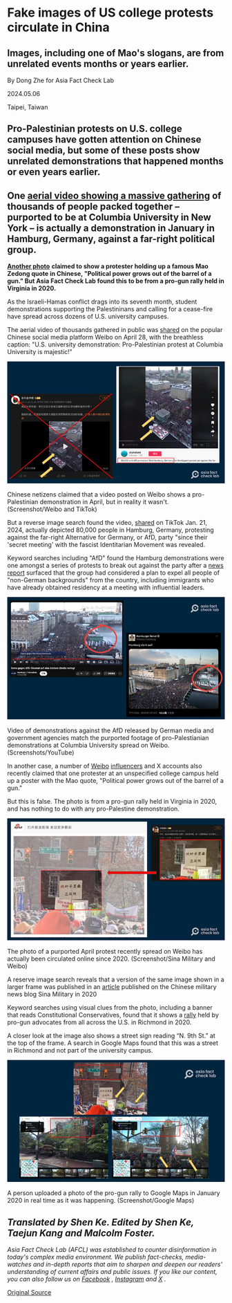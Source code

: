 # Fake images of US college protests circulate in China

## Images, including one of Mao's slogans, are from unrelated events months or years earlier.

By Dong Zhe for Asia Fact Check Lab

2024.05.06

Taipei, Taiwan

## Pro-Palestinian protests on U.S. college campuses have gotten attention on Chinese social media, but some of these posts show unrelated demonstrations that happened months or even years earlier.

## One   [aerial video showing a massive gathering](https：//weibo.com/2110587294/ObQry1cjl)   of thousands of people packed together – purported to be at Columbia University in New York – is actually a demonstration in January in Hamburg, Germany, against a far-right political group.

[**Another photo**](https://archive.ph/lVnCD)   **claimed to show a protester holding up a famous Mao Zedong quote in Chinese, "Political power grows out of the barrel of a gun." But Asia Fact Check Lab found this to be from a pro-gun rally held in Virginia in 2020.**

As the Israeli-Hamas conflict drags into its seventh month, student demonstrations supporting the Palestininans and calling for a cease-fire have spread across dozens of U.S. university campuses.

The aerial video of thousands gathered in public was [shared](https://weibo.com/2110587294/ObQry1cjl) on the popular Chinese social media platform Weibo on April 28, with the breathless caption: "U.S. university demonstration: Pro-Palestinian protest at Columbia University is majestic!"

![1.png](images/PE3UDWTEXGMAJT2YO4A6LFGNAQ.png)

Chinese netizens claimed that a video posted on Weibo shows a pro-Palestinian demonstration in April, but in reality it wasn't. (Screenshot/Weibo and TikTok)

But a reverse image search found the video, [shared](https://www.tiktok.com/@diuhidiuhi/video/7326221805868338462) on TikTok Jan. 21, 2024, actually depicted 80,000 people in Hamburg, Germany, protesting against the far-right Alternative for Germany, or AfD, party "since their 'secret meeting' with the fascist Identitarian Movement was revealed.

Keyword searches including "AfD" found the Hamburg demonstrations were one amongst a series of protests to break out against the party after a [news report](https://correctiv.org/en/latest-stories/2024/01/15/secret-plan-against-germany/) surfaced that the group had considered a plan to expel all people of "non-German backgrounds" from the country, including immigrants who have already obtained residency at a meeting with influential leaders.

![2.png](images/RV7VWC7CGHQ75OAHFITKFZMXYQ.png)

Video of demonstrations against the AfD released by German media and government agencies match the purported footage of pro-Palestianian demonstrations at Columbia University spread on Weibo. (Screenshots/YouTube)

In another case, a number of [Weibo](https://archive.ph/lVnCD) [influencers](https://archive.ph/XkIdY) and X accounts also recently claimed that one protester at an unspecified college campus held up a poster with the Mao quote, "Political power grows out of the barrel of a gun."

But this is false. The photo is from a pro-gun rally held in Virginia in 2020, and has nothing to do with any pro-Palestine demonstration.

![3.png](images/2SAQWTTNNU5WN5VVIT6EE7OVTA.png)

The photo of a purported April protest recently spread on Weibo has actually been circulated online since 2020. (Screenshot/Sina Military and Weibo)

A reserve image search reveals that a version of the same image shown in a larger frame was published in an [article](https://k.sina.cn/article_1499104401_p595a849102700nbe9.html?from=mil) published on the Chinese military news blog Sina Military in 2020

Keyword searches using visual clues from the photo, including a banner that reads Constitutional Conservatives, found that it shows a [rally](https://apnews.com/article/ap-top-news-richmond-virginia-charlottesville-us-news-2c997c92fa7acd394f7cbb89882d9b5b) held by pro-gun advocates from all across the U.S. in Richmond in 2020.

A closer look at the image also shows a street sign reading “N. 9th St.” at the top of the frame. A search in Google Maps found that this was a street in Richmond and not part of the university campus.

![5.png](images/DOON5IATLZRIPM32RYCNSQT65Q.png)

A person uploaded a photo of the pro-gun rally to Google Maps in January 2020 in real time as it was happening. (Screenshot/Google Maps)

## *Translated by Shen Ke. Edited by Shen Ke, Taejun Kang and Malcolm Foster.*

*Asia Fact Check Lab (AFCL) was established to counter disinformation in today's complex media environment. We publish fact-checks, media-watches and in-depth reports that aim to sharpen and deepen our readers' understanding of current affairs and public issues. If you like our content, you can also follow us on*   [*Facebook*](https://www.facebook.com/asiafactchecklabcn)  *,*   [*Instagram*](https://www.instagram.com/asiafactchecklab/)   *and*   [*X*](https://twitter.com/AFCL_eng)  *.*



[Original Source](https://www.rfa.org/english/news/afcl/fact-check-college-palestinian-protests-china-05062024175337.html)